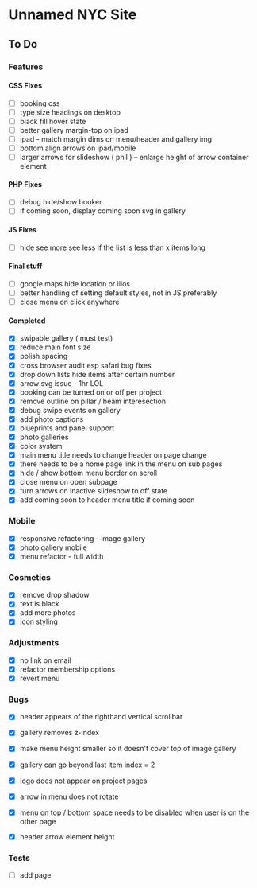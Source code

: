 # Unnamed NYC Site

## To Do

### Features

#### CSS Fixes
- [ ] booking css
- [ ] type size headings on desktop
- [ ] black fill hover state
- [ ] better gallery margin-top on ipad
- [ ] ipad - match margin dims on menu/header and gallery img
- [ ] bottom align arrows on ipad/mobile
- [ ] larger arrows for slideshow ( phil ) – enlarge height of arrow container element

#### PHP Fixes
- [ ] debug hide/show booker
- [ ] if coming soon, display coming soon svg in gallery

#### JS Fixes
- [ ] hide see more see less if the list is less than x items long

#### Final stuff
- [ ] google maps hide location or illos
- [ ] better handling of setting default styles, not in JS preferably
- [ ] close menu on click anywhere

#### Completed
- [x] swipable gallery ( must test)
- [x] reduce main font size
- [x] polish spacing
- [X] cross browser audit esp safari bug fixes
- [X] drop down lists hide items after certain number
- [X] arrow svg issue - 1hr LOL
- [X] booking can be turned on or off per project
- [x] remove outline on pillar / beam interesection
- [x] debug swipe events on gallery
- [x] add photo captions
- [x] blueprints and panel support
- [x] photo galleries
- [x] color system
- [x] main menu title needs to change header on page change
- [x] there needs to be a home page link in the menu on sub pages
- [x] hide / show bottom menu border on scroll
- [x] close menu on open subpage
- [x] turn arrows on inactive slideshow to off state
- [x] add coming soon to header menu title if coming soon

### Mobile
- [x]  responsive refactoring - image gallery
- [x]  photo gallery mobile
- [x]  menu refactor - full width

### Cosmetics
- [X] remove drop shadow
- [x]  text is black
- [x]  add more photos
- [x]  icon styling

### Adjustments
- [x] no link on email
- [x] refactor membership options
- [x] revert menu

### Bugs
- [X] header appears of the righthand vertical scrollbar

- [x] gallery removes z-index
- [x] make menu height smaller so it doesn't cover top of image gallery
- [x] gallery can go beyond last item index = 2
- [x] logo does not appear on project pages
- [x] arrow in menu does not rotate
- [x] menu on top / bottom space needs to be disabled when user is on the other page
- [x] header arrow element height

### Tests
- [ ] add page
